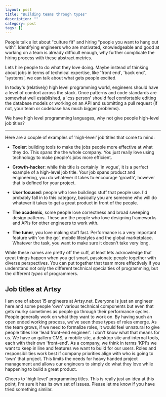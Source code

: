 ```yaml
---
layout: post
title: "Building teams through types"
description: ""
category: post
tags: []
---
```


People talk a lot about "culture fit" and hiring "people you want to
hang out with". Identifying engineers who are motivated, knowledgeable
and good at working on a team is already difficult enough, why further
complicate the hiring process with these abstract metrics.

Lets hire people to do what they love doing. Maybe instead of thinking
about jobs in terms of technical expertise, like 'front end', 'back
end', 'systems', we can talk about what gets people excited.

In today's (relatively) high level programming world, engineers should
have a level of comfort across the stack. Once patterns and code
standards are somewhat well established, a 'css person' should feel
comfortable editing the database models or working on an API and
submitting a pull request (if not, your team or codebase has much
bigger problems).

We have high level programming languages, why not give people
high-level job titles?

***

Here are a couple of examples of 'high-level' job titles that come to
mind:

- __Tooler__: building tools to make the jobs people more effective at what
they do. This spans the the whole company. You just really love using
technology to make people's jobs more efficient.

- __Growth-hacker__: while this title is certainly 'in vogue', it is a
perfect example of a high-level job title. Your job spans product and
engineering, you do whatever it takes to encourage 'growth', however
that is defined for your project.

- __User focused__: people who love buildings stuff that people use. I'd
probably fall in to this category, basically you are someone who will
do whatever it takes to get a great product in front of the people.

- __The academic__, some people love correctness and broad sweeping design
patterns. These are the people who love designing frameworks and APIs
for other engineers to work with.

- __The tuner__, you love making stuff fast. Performance is a very important
feature with 'on the go', mobile lifestyles and the global
marketplace. Whatever the task, you want to make sure it doesn't take
very long.

While these names are pretty off the cuff, at least lets acknowledge
that great things happen when you get smart, passionate people
together with diverse perspectives. You can put together that team
more effectively if you understand not only the different technical
specialties of programming, but the different *types* of programmers.

## Job titles at Artsy

I am one of about 15 engineers at Artsy.net. Everyone is just an
engineer here and some people 'own' various technical components but
even that gets murky sometimes as people go through their performance
cycles. People generally work on what they want to work on. By having
such an open ended working process, we've seen these types of roles
emerge. As the team grows, if we need to formalize roles, it would
feel unnatural to give people titles like 'lead front-end engineer'. I
don't know what that means for us. We have an gallery CMS, a mobile
site, a desktop site and internal tools, each with their own
'front-end'. As a company, we think in terms 'KPI's we want to keep in
line and features we want to build for our users. Roles and
responsibilities work best if company priorities align with who is
going to 'own' that project. This limits the needs for heavy handed
project management and allows our engineers to simply do what they
love while happening to build a great product.

Cheers to 'high level' programming titles. This is really just an idea
at this point, I'm sure it has its own set of issues. Please let me
know if you have tried something similar.

